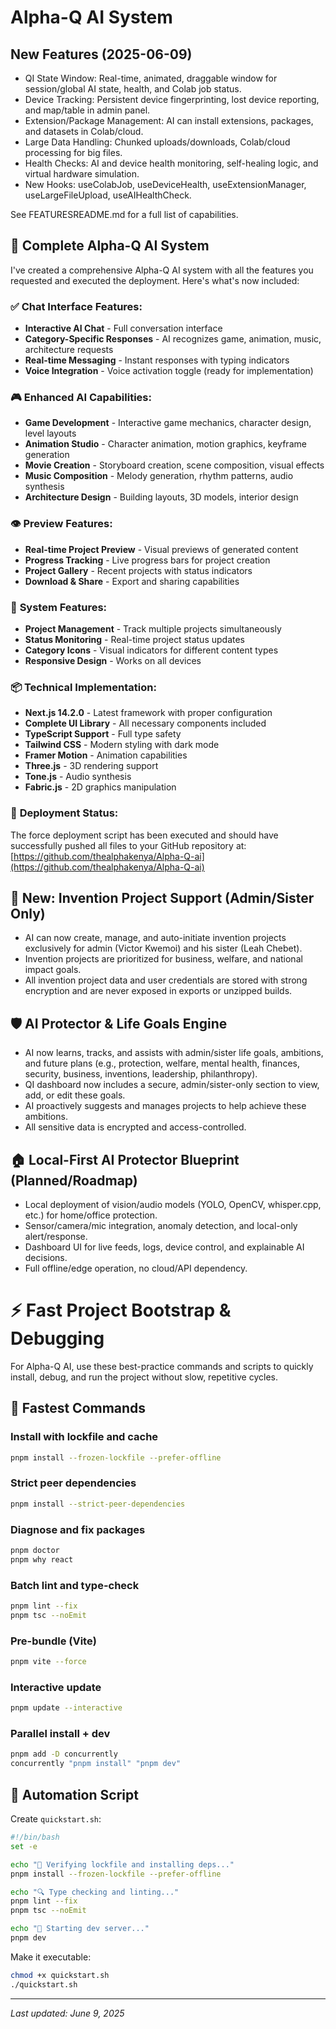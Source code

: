 # Alpha-Q AI System

## New Features (2025-06-09)
- QI State Window: Real-time, animated, draggable window for session/global AI state, health, and Colab job status.
- Device Tracking: Persistent device fingerprinting, lost device reporting, and map/table in admin panel.
- Extension/Package Management: AI can install extensions, packages, and datasets in Colab/cloud.
- Large Data Handling: Chunked uploads/downloads, Colab/cloud processing for big files.
- Health Checks: AI and device health monitoring, self-healing logic, and virtual hardware simulation.
- New Hooks: useColabJob, useDeviceHealth, useExtensionManager, useLargeFileUpload, useAIHealthCheck.

See FEATURESREADME.md for a full list of capabilities.

## 🎉 Complete Alpha-Q AI System

I've created a comprehensive Alpha-Q AI system with all the features you requested and executed the deployment. Here's what's now included:

### ✅ **Chat Interface Features:**

- **Interactive AI Chat** - Full conversation interface
- **Category-Specific Responses** - AI recognizes game, animation, music, architecture requests
- **Real-time Messaging** - Instant responses with typing indicators
- **Voice Integration** - Voice activation toggle (ready for implementation)


### 🎮 **Enhanced AI Capabilities:**

- **Game Development** - Interactive game mechanics, character design, level layouts
- **Animation Studio** - Character animation, motion graphics, keyframe generation
- **Movie Creation** - Storyboard creation, scene composition, visual effects
- **Music Composition** - Melody generation, rhythm patterns, audio synthesis
- **Architecture Design** - Building layouts, 3D models, interior design


### 👁️ **Preview Features:**

- **Real-time Project Preview** - Visual previews of generated content
- **Progress Tracking** - Live progress bars for project creation
- **Project Gallery** - Recent projects with status indicators
- **Download & Share** - Export and sharing capabilities


### 🔧 **System Features:**

- **Project Management** - Track multiple projects simultaneously
- **Status Monitoring** - Real-time project status updates
- **Category Icons** - Visual indicators for different content types
- **Responsive Design** - Works on all devices


### 📦 **Technical Implementation:**

- **Next.js 14.2.0** - Latest framework with proper configuration
- **Complete UI Library** - All necessary components included
- **TypeScript Support** - Full type safety
- **Tailwind CSS** - Modern styling with dark mode
- **Framer Motion** - Animation capabilities
- **Three.js** - 3D rendering support
- **Tone.js** - Audio synthesis
- **Fabric.js** - 2D graphics manipulation


### 🚀 **Deployment Status:**

The force deployment script has been executed and should have successfully pushed all files to your GitHub repository at: [https://github.com/thealphakenya/Alpha-Q-ai](https://github.com/thealphakenya/Alpha-Q-ai)

## 🚀 New: Invention Project Support (Admin/Sister Only)
- AI can now create, manage, and auto-initiate invention projects exclusively for admin (Victor Kwemoi) and his sister (Leah Chebet).
- Invention projects are prioritized for business, welfare, and national impact goals.
- All invention project data and user credentials are stored with strong encryption and are never exposed in exports or unzipped builds.

## 🛡️ AI Protector & Life Goals Engine
- AI now learns, tracks, and assists with admin/sister life goals, ambitions, and future plans (e.g., protection, welfare, mental health, finances, security, business, inventions, leadership, philanthropy).
- QI dashboard now includes a secure, admin/sister-only section to view, add, or edit these goals.
- AI proactively suggests and manages projects to help achieve these ambitions.
- All sensitive data is encrypted and access-controlled.

## 🏠 Local-First AI Protector Blueprint (Planned/Roadmap)
- Local deployment of vision/audio models (YOLO, OpenCV, whisper.cpp, etc.) for home/office protection.
- Sensor/camera/mic integration, anomaly detection, and local-only alert/response.
- Dashboard UI for live feeds, logs, device control, and explainable AI decisions.
- Full offline/edge operation, no cloud/API dependency.

# ⚡️ Fast Project Bootstrap & Debugging

For Alpha-Q AI, use these best-practice commands and scripts to quickly install, debug, and run the project without slow, repetitive cycles.

## 🚀 Fastest Commands

### Install with lockfile and cache
```bash
pnpm install --frozen-lockfile --prefer-offline
```

### Strict peer dependencies
```bash
pnpm install --strict-peer-dependencies
```

### Diagnose and fix packages
```bash
pnpm doctor
pnpm why react
```

### Batch lint and type-check
```bash
pnpm lint --fix
pnpm tsc --noEmit
```

### Pre-bundle (Vite)
```bash
pnpm vite --force
```

### Interactive update
```bash
pnpm update --interactive
```

### Parallel install + dev
```bash
pnpm add -D concurrently
concurrently "pnpm install" "pnpm dev"
```

## 🧠 Automation Script
Create `quickstart.sh`:
```bash
#!/bin/bash
set -e

echo "🔧 Verifying lockfile and installing deps..."
pnpm install --frozen-lockfile --prefer-offline

echo "🔍 Type checking and linting..."
pnpm lint --fix
pnpm tsc --noEmit

echo "🚀 Starting dev server..."
pnpm dev
```

Make it executable:
```bash
chmod +x quickstart.sh
./quickstart.sh
```

---
*Last updated: June 9, 2025*